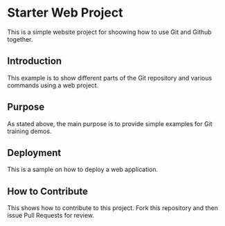 # Starter Web Project

This is a simple website project for shoowing how to use Git and Github together.

## Introduction

This example is to show different parts of the Git repository and various commands using a web project.

## Purpose 

As stated above, the main purpose is to provide simple examples for Git training demos.

## Deployment

This is a sample on how to deploy a web application.

## How to Contribute
This shows how to contribute to this project. Fork this repository and then issue Pull Requests for review.